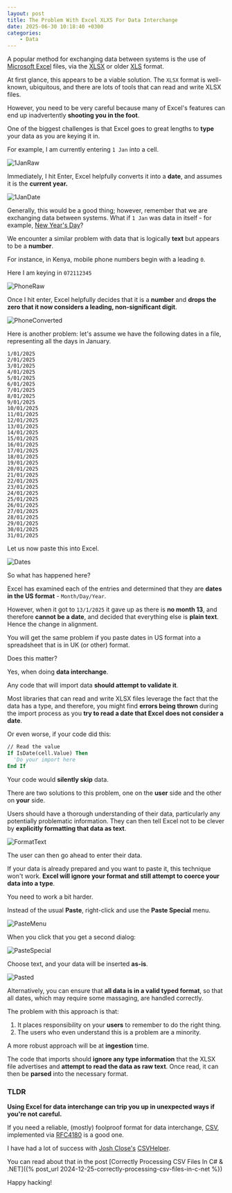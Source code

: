 ```yaml
---
layout: post
title: The Problem With Excel XLXS For Data Interchange
date: 2025-06-30 10:18:40 +0300
categories:
    - Data
---
```


A popular method for exchanging data between systems is the use of [Microsoft Excel](https://www.microsoft.com/en-us/microsoft-365/excel) files, via the [XLSX](https://learn.microsoft.com/en-us/openspecs/office_standards/ms-xlsx/2c5dee00-eff2-4b22-92b6-0738acd4475e) or older [XLS](https://learn.microsoft.com/en-us/openspecs/office_file_formats/ms-xls/cd03cb5f-ca02-4934-a391-bb674cb8aa06) format.

At first glance, this appears to be a viable solution. The `XLSX` format is well-known, ubiquitous, and there are lots of tools that can read and write XLSX files.

However, you need to be very careful because many of Excel's features can end up inadvertently **shooting you in the foot**.

One of the biggest challenges is that Excel goes to great lengths to **type** your data as you are keying it in.

For example, I am currently entering `1 Jan` into a cell. 

![1JanRaw](../images/2025/07/1JanRaw.png)

Immediately, I hit Enter, Excel helpfully converts it into a **date**, and assumes it is the **current year.**

![1JanDate](../images/2025/07/1JanDate.png)

Generally, this would be a good thing; however, remember that we are exchanging data between systems. What if `1 Jan` was data in itself - for example, [New Year's Day](https://en.wikipedia.org/wiki/New_Year%27s_Day)?

We encounter a similar problem with data that is logically **text** but appears to be a **number**.

For instance, in Kenya, mobile phone numbers begin with a leading `0`.

Here I am keying in `072112345`

![PhoneRaw](../images/2025/07/PhoneRaw.png)

Once I hit enter, Excel helpfully decides that it is a **number** and **drops the zero that it now considers a leading, non-significant digit**.

![PhoneConverted](../images/2025/07/PhoneConverted.png)

Here is another problem: let's assume we have the following dates in a file, representing all the days in January.

```plaintext
1/01/2025
2/01/2025
3/01/2025
4/01/2025
5/01/2025
6/01/2025
7/01/2025
8/01/2025
9/01/2025
10/01/2025
11/01/2025
12/01/2025
13/01/2025
14/01/2025
15/01/2025
16/01/2025
17/01/2025
18/01/2025
19/01/2025
20/01/2025
21/01/2025
22/01/2025
23/01/2025
24/01/2025
25/01/2025
26/01/2025
27/01/2025
28/01/2025
29/01/2025
30/01/2025
31/01/2025
```

Let us now paste this into Excel.

![Dates](../images/2025/07/Dates.png)

So what has happened here?

Excel has examined each of the entries and determined that they are **dates in the US format** - `Month/Day/Year`.

However, when it got to `13/1/2025` it gave up as there is **no month 13**, and therefore **cannot be a date**, and decided that everything else is **plain text**. Hence the change in alignment.

You will get the same problem if you paste dates in US format into a spreadsheet that is in UK (or other) format.

Does this matter?

Yes, when doing **data interchange**.

Any code that will import data **should attempt to validate it**.

Most libraries that can read and write XLSX files leverage the fact that the data has a type, and therefore, you might find **errors being thrown** during the import process as you **try to read a date that Excel does not consider a date**.

Or even worse, if your code did this:

```vb
// Read the value
If IsDate(cell.Value) Then
  'Do your import here
End If
```

Your code would **silently skip** data.

There are two solutions to this problem, one on the **user** side and the other on **your** side.

Users should have a thorough understanding of their data, particularly any potentially problematic information. They can then tell Excel not to be clever by **explicitly formatting that data as text**.

![FormatText](../images/2025/07/FormatText.png)

The user can then go ahead to enter their data.

If your data is already prepared and you want to paste it, this technique won't work. **Excel will ignore your format and still attempt to coerce your data into a type**.

You need to work a bit harder.

Instead of the usual **Paste**, right-click and use the **Paste Special** menu.

![PasteMenu](../images/2025/07/PasteMenu.png)

When you click that you get a second dialog:

![PasteSpecial](../images/2025/07/PasteSpecial.png)

Choose text, and your data will be inserted **as-is**.

![Pasted](../images/2025/07/Pasted.png)

Alternatively, you can ensure that **all data is in a valid typed format**, so that all dates, which may require some massaging, are handled correctly.

The problem with this approach is that:

1. It places responsibility on your **users** to remember to do the right thing.
2. The users who even understand this is a problem are a minority.

A more robust approach will be at **ingestion** time.

The code that imports should **ignore any type information** that the XLSX file advertises and **attempt to read the data as raw text**. Once read, it can then be **parsed** into the necessary format.

### TLDR

**Using Excel for data interchange can trip you up in unexpected ways if you're not careful.**

If you need a reliable, (mostly) foolproof format for data interchange, [CSV](https://en.wikipedia.org/wiki/Comma-separated_values), implemented via [RFC4180](https://datatracker.ietf.org/doc/html/rfc4180) is a good one.

I have had a lot of success with [Josh Close's](https://github.com/joshclose) [CSVHelper](https://joshclose.github.io/CsvHelper/getting-started/).

You can read about that in the post [Correctly Processing CSV Files In C# & .NET]({% post_url 2024-12-25-correctly-processing-csv-files-in-c-net %})

Happy hacking!
